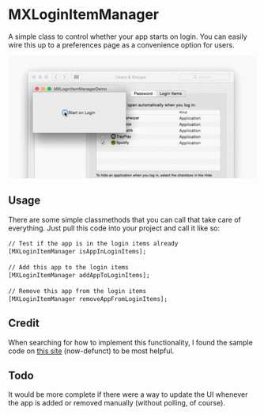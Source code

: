 MXLoginItemManager
==================

A simple class to control whether your app starts on login. You can easily wire this up to a preferences page as a convenience option for users.

![demo](https://github.com/mborgerson/MXLoginItemManager/raw/master/demo.gif)

Usage
-----
There are some simple classmethods that you can call that take care of everything. Just pull this code into your project and call it like so:

    // Test if the app is in the login items already
    [MXLoginItemManager isAppInLoginItems];

    // Add this app to the login items
    [MXLoginItemManager addAppToLoginItems];

    // Remove this app from the login items
    [MXLoginItemManager removeAppFromLoginItems];

Credit
------
When searching for how to implement this functionality, I found the sample code on [this site](http://cocoatutorial.grapewave.com/tag/lssharedfilelistcreate/) (now-defunct) to be most helpful.

Todo
----
It would be more complete if there were a way to update the UI whenever the app is added or removed manually (without polling, of course).